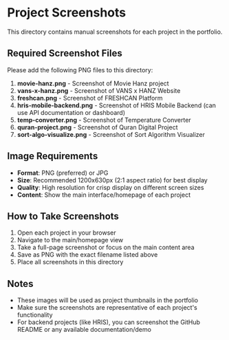 # Project Screenshots

This directory contains manual screenshots for each project in the portfolio.

## Required Screenshot Files

Please add the following PNG files to this directory:

1. **movie-hanz.png** - Screenshot of Movie Hanz project
2. **vans-x-hanz.png** - Screenshot of VANS x HANZ Website  
3. **freshcan.png** - Screenshot of FRESHCAN Platform
4. **hris-mobile-backend.png** - Screenshot of HRIS Mobile Backend (can use API documentation or dashboard)
5. **temp-converter.png** - Screenshot of Temperature Converter
6. **quran-project.png** - Screenshot of Quran Digital Project
7. **sort-algo-visualize.png** - Screenshot of Sort Algorithm Visualizer

## Image Requirements

- **Format**: PNG (preferred) or JPG
- **Size**: Recommended 1200x630px (2:1 aspect ratio) for best display
- **Quality**: High resolution for crisp display on different screen sizes
- **Content**: Show the main interface/homepage of each project

## How to Take Screenshots

1. Open each project in your browser
2. Navigate to the main/homepage view
3. Take a full-page screenshot or focus on the main content area
4. Save as PNG with the exact filename listed above
5. Place all screenshots in this directory

## Notes

- These images will be used as project thumbnails in the portfolio
- Make sure the screenshots are representative of each project's functionality
- For backend projects (like HRIS), you can screenshot the GitHub README or any available documentation/demo